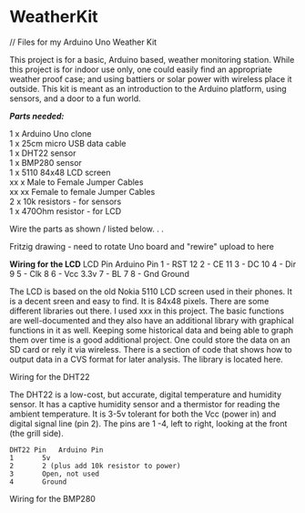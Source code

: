 # WeatherKit
// Files for my Arduino Uno Weather Kit

This project is for a basic, Arduino based, weather monitoring station. While this project is for indoor use only, one could easily find an appropriate weather proof case; and using battiers or solar power with wireless place it outside. This kit is meant as an introduction to the Arduino platform, using sensors, and a door to a fun world. 
<P>
<B><I>Parts needed:</I></B>
<P>
1 x Arduino Uno clone<BR>
1 x 25cm micro USB data cable<BR>
1 x DHT22 sensor<BR>
1 x BMP280 sensor<BR>
1 x 5110 84x48 LCD screen<BR>
xx x Male to Female Jumper Cables<BR>
xx xx Female to female Jumper Cables<BR>
2 x 10k resistors - for sensors<BR>
1 x 470Ohm resistor - for LCD<BR>
<P>
Wire the parts as shown / listed below. . . 

Fritzig drawing - need to rotate Uno board and "rewire"
	upload to here
<P>	
<B>Wiring for the LCD</B>
		LCD Pin						Arduino	Pin
		1	- RST								12
		2 - CE							  11										
		3 - DC								10
		4 - Dir								9
		5 - Clk								8
		6 - Vcc								3.3v
		7 - BL								7
		8 - Gnd								Ground
<P>		
The LCD is based on the old Nokia 5110 LCD screen used in their phones. It is a decent sreen and easy to find. It is 84x48 pixels. There are some different libraries out there. I used xxx in this project. The basic functions are well-documented and they also have an additional library with graphical functions in it as well. Keeping some historical data and being able to graph them over time is a good additional project. One could store the data on an SD card or rely it via wireless. There is a section of code that shows how to output data in a CVS format for later analysis. The library is located here. 
		

Wiring for the DHT22

The DHT22 is a low-cost, but accurate, digital temperature and humidity sensor. It has a captive humidity sensor and a thermistor for reading the ambient temperature. It is 3-5v tolerant for both the Vcc (power in) and digital signal line (pin 2). 
	The pins are 1 -4, left to right, looking at the front (the grill side).
	
	DHT22 Pin	Arduino Pin
	1		5v
	2		2 (plus add 10k resistor to power)
	3		Open, not used
	4		Ground
	
Wiring for the BMP280
	
